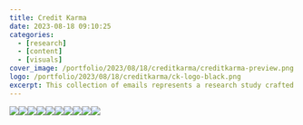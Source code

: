 ```yaml
---
title: Credit Karma
date: 2023-08-18 09:10:25
categories:
  - [research]
  - [content]
  - [visuals]
cover_image: /portfolio/2023/08/18/creditkarma/creditkarma-preview.png
logo: /portfolio/2023/08/18/creditkarma/ck-logo-black.png
excerpt: This collection of emails represents a research study crafted for Credit Karma to evaluating the effectiveness of motivating their members to reduce their credit card balances to below 30%. Within this set, each one  employs a distinct psychological principle, and attempts to reframe the potential benefit.
---
```


![](iftt.png)![](decreasingUtilization-payDown.png)![](decreasingUtilization-twoActions.png)![](decreasingUtilization-windfalls.png)![](guidelines.png)![](overallStrategy.png)![](percent-dollar.png)![](percent-percent.png)![](socialCommitment.png)![](streaks.png)
